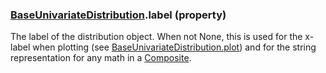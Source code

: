 ### [BaseUnivariateDistribution](BaseUnivariateDistribution.md).label (property)




The label of the distribution object.  When not None, this is used for
the x-label when plotting (see [BaseUnivariateDistribution.plot](BaseUnivariateDistribution.plot.md)) and for the
string representation for any math in a [Composite](Composite.md).

